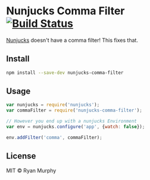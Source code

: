 # Nunjucks Comma Filter [![Build Status](https://travis-ci.org/rdmurphy/nunjucks-comma-filter.svg?branch=master)](https://travis-ci.org/rdmurphy/nunjucks-comma-filter)

[Nunjucks](https://mozilla.github.io/nunjucks/) doesn't have a comma filter! This fixes that.

## Install

```sh
npm install --save-dev nunjucks-comma-filter
```

## Usage

```js
var nunjucks = require('nunjucks');
var commaFilter = require('nunjucks-comma-filter');

// However you end up with a nunjucks Environment
var env = nunjucks.configure('app', {watch: false});

env.addFilter('comma', commaFilter);
```

## License

MIT &copy; Ryan Murphy
